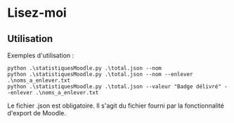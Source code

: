# Lisez-moi

## Utilisation

Exemples d'utilisation :

```
python .\statistiquesMoodle.py .\total.json --nom
python .\statistiquesMoodle.py .\total.json --nom --enlever .\noms_a_enlever.txt
python .\statistiquesMoodle.py .\total.json --valeur "Badge délivré" --enlever .\noms_a_enlever.txt
```

Le fichier .json est obligatoire. Il s'agit du fichier fourni par la fonctionnalité d'export de Moodle.